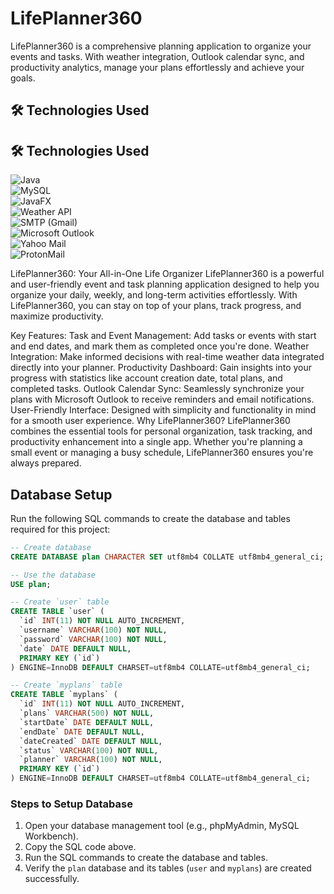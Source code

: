 # LifePlanner360
LifePlanner360 is a comprehensive planning application to organize your events and tasks. With weather integration, Outlook calendar sync, and productivity analytics, manage your plans effortlessly and achieve your goals.

## 🛠️ Technologies Used

## 🛠️ Technologies Used

![Java](https://img.shields.io/badge/Java-ED8B00?style=for-the-badge&logo=java&logoColor=white)  
![MySQL](https://img.shields.io/badge/MySQL-005C84?style=for-the-badge&logo=mysql&logoColor=white)  
![JavaFX](https://img.shields.io/badge/JavaFX-007396?style=for-the-badge&logo=openjdk&logoColor=white)  
![Weather API](https://img.shields.io/badge/Weather%20API-00C6FF?style=for-the-badge&logo=icloud&logoColor=white)  
![SMTP (Gmail)](https://img.shields.io/badge/SMTP%20(Gmail)-FF4500?style=for-the-badge&logo=gmail&logoColor=white)  
![Microsoft Outlook](https://img.shields.io/badge/Microsoft%20Outlook-0078D4?style=for-the-badge&logo=microsoft-outlook&logoColor=white)  
![Yahoo Mail](https://img.shields.io/badge/Yahoo%20Mail-6001D2?style=for-the-badge&logo=yahoo&logoColor=white)  
![ProtonMail](https://img.shields.io/badge/ProtonMail-6D4AFF?style=for-the-badge&logo=protonmail&logoColor=white)  



LifePlanner360: Your All-in-One Life Organizer
LifePlanner360 is a powerful and user-friendly event and task planning application designed to help you organize your daily, weekly, and long-term activities effortlessly. With LifePlanner360, you can stay on top of your plans, track progress, and maximize productivity.

Key Features:
Task and Event Management: Add tasks or events with start and end dates, and mark them as completed once you're done.
Weather Integration: Make informed decisions with real-time weather data integrated directly into your planner.
Productivity Dashboard: Gain insights into your progress with statistics like account creation date, total plans, and completed tasks.
Outlook Calendar Sync: Seamlessly synchronize your plans with Microsoft Outlook to receive reminders and email notifications.
User-Friendly Interface: Designed with simplicity and functionality in mind for a smooth user experience.
Why LifePlanner360?
LifePlanner360 combines the essential tools for personal organization, task tracking, and productivity enhancement into a single app. Whether you're planning a small event or managing a busy schedule, LifePlanner360 ensures you're always prepared.


## Database Setup

Run the following SQL commands to create the database and tables required for this project:

```sql
-- Create database
CREATE DATABASE plan CHARACTER SET utf8mb4 COLLATE utf8mb4_general_ci;

-- Use the database
USE plan;

-- Create `user` table
CREATE TABLE `user` (
  `id` INT(11) NOT NULL AUTO_INCREMENT,
  `username` VARCHAR(100) NOT NULL,
  `password` VARCHAR(100) NOT NULL,
  `date` DATE DEFAULT NULL,
  PRIMARY KEY (`id`)
) ENGINE=InnoDB DEFAULT CHARSET=utf8mb4 COLLATE=utf8mb4_general_ci;

-- Create `myplans` table
CREATE TABLE `myplans` (
  `id` INT(11) NOT NULL AUTO_INCREMENT,
  `plans` VARCHAR(500) NOT NULL,
  `startDate` DATE DEFAULT NULL,
  `endDate` DATE DEFAULT NULL,
  `dateCreated` DATE DEFAULT NULL,
  `status` VARCHAR(100) NOT NULL,
  `planner` VARCHAR(100) NOT NULL,
  PRIMARY KEY (`id`)
) ENGINE=InnoDB DEFAULT CHARSET=utf8mb4 COLLATE=utf8mb4_general_ci;
``` 
### Steps to Setup Database
1. Open your database management tool (e.g., phpMyAdmin, MySQL Workbench).
2. Copy the SQL code above.
3. Run the SQL commands to create the database and tables.
4. Verify the `plan` database and its tables (`user` and `myplans`) are created successfully.

